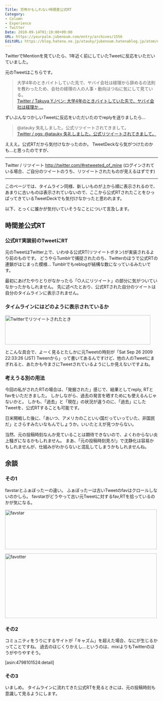```yaml
---
Title: 恐怖かもしれない時間差公式RT
Category:
- Column
- Experience
- Twitter
Date: 2010-09-14T01:19:00+09:00
URL: https://yourpalm.jubenoum.com/entry/archives/1556
EditURL: https://blog.hatena.ne.jp/atauky/jubenoum.hatenablog.jp/atom/entry/6653458415120889946
---
```


TwitterでMentionを見ていたら、1年近く前にしていたTweetに反応をいただいていました。

元のTweetはこちらです。

<blockquote cite="http://twitter.com/atauky/status/4393324995" title="Twitter / Takuya Y./ベン: 大学4年のときバイトしていた先で、ヤバイ会社は経理か ..."><p>大学4年のときバイトしていた先で、ヤバイ会社は経理から辞めるの法則を教わったため、会社の経理の人の人事・動向はつねに気にして見ている。 <br /><a href="http://twitter.com/atauky/status/4393324995" title="Twitter / Takuya Y./ベン: 大学4年のときバイトしていた先で、ヤバイ会社は経理か ...">Twitter / Takuya Y./ベン: 大学4年のときバイトしていた先で、ヤバイ会社は経理か ...</a><br /></p></blockquote>

ずいぶんなつかしいTweetに反応をいただいたのでreplyを送りましたら…

<blockquote cite="http://twitter.com/featherogs/status/24285190061" title="Twitter / ogs: @atauky 失礼しました。公式リツイートされてきまして。"><p>@atauky 失礼しました。公式リツイートされてきまして。 <br /><a href="http://twitter.com/featherogs/status/24285190061" title="Twitter / ogs: @atauky 失礼しました。公式リツイートされてきまして。">Twitter / ogs: @atauky 失礼しました。公式リツイートされてきまして。</a><br /></p></blockquote>

えええ。公式RTだから気付けなかったのか。
TweetDeckなら気がつけたのかも…と思ったのですが、

<hr />

Twitter / リツイート
<a href="http://twitter.com/#retweeted_of_mine" title="Twitter / リツイート">http://twitter.com/#retweeted_of_mine</a>
(ログインされている場合、ご自分のツイートのうち、リツイートされたものが見えるはずです)

<hr />

このページでは、タイムライン同様、新しいものが上から順に表示されるので、あまりに古いものほ表示されていないので、ここから公式RTされたことをひっぱってきているTweetDeckでも気付けなかったと思われます。

以下、とっくに誰かが気付いていそうなことについて言及します。
<!--more-->
<h2>時間差公式RT</h2>

<h3>公式RT実装前のTweetにRT</h3>

元のTweetはTwitter上で、いわゆる公式RT(リツイートボタン)が実装されるより前のものです。
どうやらTumblrで捕捉されたのち、Twitterのほうで公式RTの連鎖がはじまった模様…
Tumblrでもreblogが結構な数になっているみたいです。

最初にあげたやりとりがなかったら「○人にリツイート」の部分に気がついていなかったかもしれません。
先に述べたとおり、公式RTされた自分のツイートは自分のタイムラインに表示されません。

<h3>タイムラインにはどのように表示されているか</h3>

<!--[flickr id="4986543309" thumbnail="medium"]-->
<a class='flickr2tag-img' href='http://www.flickr.com/photo.gne?id=4986543309' title='Twitterでリツイートされたとき'><img width='479px' height='96px' src='http://farm5.static.flickr.com/4088/4986543309_9a8ccc43bb.jpg' alt='Twitterでリツイートされたとき'></a>

とこんな具合で、よーく見るとたしかに元Tweetの時刻が「Sat Sep 26 2009 22:33:26 (JST) Tweenから」って書いてあるんですけど、他の人のTweetにまぎれると、あたかも今まさにTweetされているようにしか見えないですよね。

<h3>考えうる別の用法</h3>

今回の私がされたRTの場合は、「発掘された」感じで、結果としてreply, RTとfavをいただきました。
しかしながら、過去の発言を晒すためにも使えるんじゃないかと。
しかも、「過去」と「現在」の状況が違うのに、「過去」にしたTweetを、公式RTすることも可能です。

日米開戦した後に、「あいつ、アメリカのこといい国だっていっていた、非国民だ」とさらすみたいなもんでしょうか。いいたとえが見つからない。

当然、元の投稿時刻なんか見ていることは期待できないので、よくわからない炎上騒ぎになるかもしれません。
まあ、「元の投稿時刻見ろ!」で沈静化は容易かもしれませんが、仕組みがわからないと混乱してしまうかもしれませんね。

<h2>余談</h2>

<h3>その1</h3>
favstarとふぁぼったーの違い。
ふぁぼったーは古いTweetのfavはクロールしないのかしら。
favstarがどうやって古い元Tweetに対するfav,RTを拾っているのかが気になる。

<!-- [flickr id="4986547951" thumbnail="medium"] -->
<a class='flickr2tag-img' href='http://www.flickr.com/photo.gne?id=4986547951' title='favstar'><img width='500px' height='130px' src='http://farm5.static.flickr.com/4087/4986547951_0437f59d3a.jpg' alt='favstar'></a>

<!-- [flickr id="4987146774" thumbnail="medium"] -->
<a class='flickr2tag-img' href='http://www.flickr.com/photo.gne?id=4987146774' title='favotter'><img width='500px' height='212px' src='http://farm5.static.flickr.com/4154/4987146774_d3cb9e43f5.jpg' alt='favotter'></a>

<h3>その2</h3>
コミュニティをうりにするサイトが「キャズム」を超えた場合、なにが生じるかってことですね。
過去のほじくりかえし…というのは、mixiよりもTwitterのほうがやりやすそう。


[asin:4798101524:detail]




<h3>その3</h3>
いましめ。
タイムラインに流れてきた公式RTを見るときには、元の投稿時刻も意識して見るようにします。

